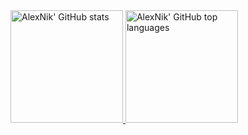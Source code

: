 <a href="https://github.com/AlexNik">
  <img height="180em" src="https://github-readme-stats.vercel.app/api?username=AlexNik&show_icons=true&theme=dracula&hide_border=true&count_private=true" alt="AlexNik' GitHub stats" />
  <img height="180em" src="https://github-readme-stats.vercel.app/api/top-langs/?username=AlexNik&theme=dracula&hide_border=true&layout=compact" alt="AlexNik' GitHub top languages" />
</a>
